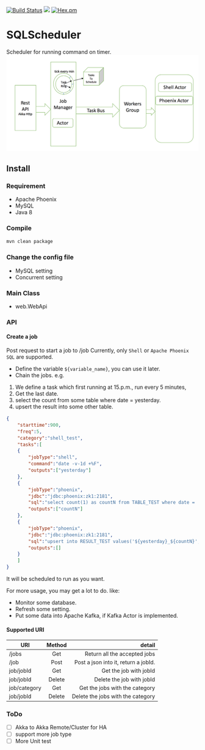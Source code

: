 [![Build Status](https://travis-ci.org/dubin555/SQLScheduler.svg?branch=master)](https://travis-ci.org/dubin555/SQLScheduler)
![](https://img.shields.io/badge/language-java-orange.svg)
[![Hex.pm](https://img.shields.io/hexpm/l/plug.svg)](https://github.com/dubin555/SQLSchdduler/master/LICENSE)
# SQLScheduler
Scheduler for running command on timer.
![Arch for SQLScheduler](https://github.com/dubin555/SQLScheduler/blob/master/png/SQLSchedulerArch.png)
## Install
### Requirement
* Apache Phoenix
* MySQL
* Java 8

### Compile
```bash
mvn clean package
```

### Change the config file
* MySQL setting
* Concurrent setting

### Main Class
* web.WebApi

### API
#### Create a job
Post request to start a job to /job
Currently, only `Shell` or `Apache Phoenix SQL` are supported.
* Define the variable `${variable_name}`, you can use it later.
* Chain the jobs.
e.g. 
1. We define a task which first running at 15.p.m., run every 5 minutes,
2. Get the last date.
3. select the count from some table where date = yesterday.
4. upsert the result into some other table.
```json
{
	"starttime":900,
	"freq":5,
	"category":"shell_test",
	"tasks":[
	{
		"jobType":"shell",
		"command":"date -v-1d +%F",
		"outputs":["yesterday"]
	},
	{
		"jobType":"phoenix",
		"jdbc":"jdbc:phoenix:zk1:2181",
		"sql":"select count(1) as countN from TABLE_TEST where date = '${yesterday}';",
		"outputs":["countN"]
	},
	{
		"jobType":"phoenix",
		"jdbc":"jdbc:phoenix:zk1:2181",
		"sql":"upsert into RESULT_TEST values('${yesterday}_${countN}','${countN}','${yesterday}')",
		"outputs":[]
	}
	]
}
```
It will be scheduled to run as you want.

For more usage, you may get a lot to do.
like:
* Monitor some database.
* Refresh some setting.
* Put some data into Apache Kafka, if Kafka Actor is implemented.
#### Supported URI
| URI        |  Method           |  detail |
| ------------- |:-------------:| -----:|
| /jobs      |Get | Return all the accepted jobs |
| /job      | Post      |   Post a json into it, return a jobId. |
| job/jobId | Get      |    Get the job with jobId |
| job/jobId | Delete      |    Delete the job with jobId |
| job/category | Get      |    Get the jobs with the category |
| job/jobId | Delete      |    Delete the jobs with the category |

### ToDo
- [ ] Akka to Akka Remote/Cluster for HA
- [ ] support more job type
- [ ] More Unit test